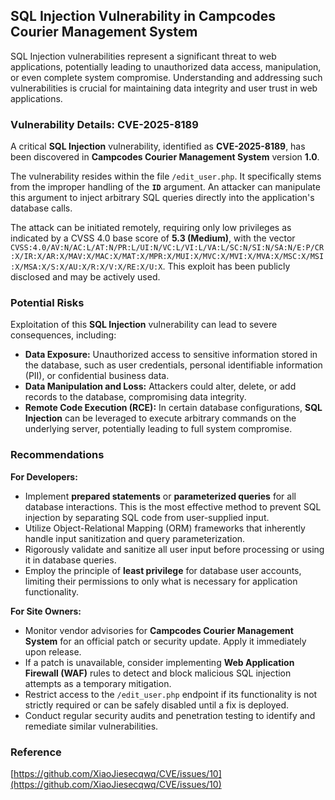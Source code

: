 ## SQL Injection Vulnerability in Campcodes Courier Management System

SQL Injection vulnerabilities represent a significant threat to web applications, potentially leading to unauthorized data access, manipulation, or even complete system compromise. Understanding and addressing such vulnerabilities is crucial for maintaining data integrity and user trust in web applications.

### Vulnerability Details: CVE-2025-8189

A critical **SQL Injection** vulnerability, identified as **CVE-2025-8189**, has been discovered in **Campcodes Courier Management System** version **1.0**.

The vulnerability resides within the file `/edit_user.php`. It specifically stems from the improper handling of the **`ID`** argument. An attacker can manipulate this argument to inject arbitrary SQL queries directly into the application's database calls.

The attack can be initiated remotely, requiring only low privileges as indicated by a CVSS 4.0 base score of **5.3 (Medium)**, with the vector `CVSS:4.0/AV:N/AC:L/AT:N/PR:L/UI:N/VC:L/VI:L/VA:L/SC:N/SI:N/SA:N/E:P/CR:X/IR:X/AR:X/MAV:X/MAC:X/MAT:X/MPR:X/MUI:X/MVC:X/MVI:X/MVA:X/MSC:X/MSI:X/MSA:X/S:X/AU:X/R:X/V:X/RE:X/U:X`. This exploit has been publicly disclosed and may be actively used.

### Potential Risks

Exploitation of this **SQL Injection** vulnerability can lead to severe consequences, including:

*   **Data Exposure:** Unauthorized access to sensitive information stored in the database, such as user credentials, personal identifiable information (PII), or confidential business data.
*   **Data Manipulation and Loss:** Attackers could alter, delete, or add records to the database, compromising data integrity.
*   **Remote Code Execution (RCE):** In certain database configurations, **SQL Injection** can be leveraged to execute arbitrary commands on the underlying server, potentially leading to full system compromise.

### Recommendations

**For Developers:**

*   Implement **prepared statements** or **parameterized queries** for all database interactions. This is the most effective method to prevent SQL injection by separating SQL code from user-supplied input.
*   Utilize Object-Relational Mapping (ORM) frameworks that inherently handle input sanitization and query parameterization.
*   Rigorously validate and sanitize all user input before processing or using it in database queries.
*   Employ the principle of **least privilege** for database user accounts, limiting their permissions to only what is necessary for application functionality.

**For Site Owners:**

*   Monitor vendor advisories for **Campcodes Courier Management System** for an official patch or security update. Apply it immediately upon release.
*   If a patch is unavailable, consider implementing **Web Application Firewall (WAF)** rules to detect and block malicious SQL injection attempts as a temporary mitigation.
*   Restrict access to the `/edit_user.php` endpoint if its functionality is not strictly required or can be safely disabled until a fix is deployed.
*   Conduct regular security audits and penetration testing to identify and remediate similar vulnerabilities.

### Reference

[https://github.com/XiaoJiesecqwq/CVE/issues/10](https://github.com/XiaoJiesecqwq/CVE/issues/10)
